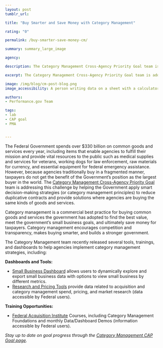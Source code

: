 ```yaml
---
layout: post
tumblr_url:

title: "Buy Smarter and Save Money with Category Management"

rating: "0"

permalink: /buy-smarter-save-money-cm/

summary: summary_large_image

agency:

description: The Category Management Cross-Agency Priority Goal team is addressing this challenge by helping the Government apply smart decision-making strategies (or category management principles) to reduce duplicative contracts and provide solutions where agencies are buying the same kinds of goods and services.

excerpt: The Category Management Cross-Agency Priority Goal team is addressing this challenge by helping the Government apply smart decision-making strategies (or category management principles) to reduce duplicative contracts and provide solutions where agencies are buying the same kinds of goods and services.

image: /img/blog/cm-post-blog.png
image_accessibility: A person writing data on a sheet with a calculator next to them.

authors:
- Performance.gov Team

tags:
- lab
- CAP goal
- PMA


---
```

The Federal Government spends over $330 billion on common goods and services every year, including items that enable agencies to fulfill their mission and provide vital resources to the public such as medical supplies and services for veterans, working dogs for law enforcement, raw materials for currency, and essential equipment for federal emergency assistance. However, because agencies traditionally buy in a fragmented manner, taxpayers do not get the benefit of the Government’s position as the largest buyer in the world. The [Category Management Cross-Agency Priority Goal](https://www.performance.gov/CAP/category-management/) team is addressing this challenge by helping the Government apply smart decision-making strategies (or category management principles) to reduce duplicative contracts and provide solutions where agencies are buying the same kinds of goods and services.

<div class="testimonial-blockquote"><p>Category management is a commercial best practice for buying common goods and services the government has adopted to find the best value, meet the government’s small business goals, and ultimately save money for taxpayers. Category management encourages competition and transparency, makes buying smarter, and builds a stronger government.</p></div>

The Category Management team recently released several tools, trainings, and dashboards to help agencies implement category management strategies, including:

**Dashboards and Tools:**
- [Small Business Dashboard](https://d2d.gsa.gov/report/government-wide-category-management-oversight-performance-management-tools) allows users to dynamically explore and export small business data with options to view small business by different metrics.
- [Research and Pricing Tools](https://hallways.cap.gsa.gov/app/#/gateway/data-visualizations-dashboards-reports/tab/articles41) provide data related to acquisition and category management spend, pricing, and market research (data accessible by Federal users).

**Training Opportunities:**
- [Federal Acquisition Institute](https://www.fai.gov/announcements/category-management-online-learning-opportunities) Courses, including Category Management Foundations and monthly Data/Dashboard Demos (information accessible by Federal users).

*Stay up to date on goal progress through the [Category Management CAP Goal page](https://www.performance.gov/CAP/category-management/).*
